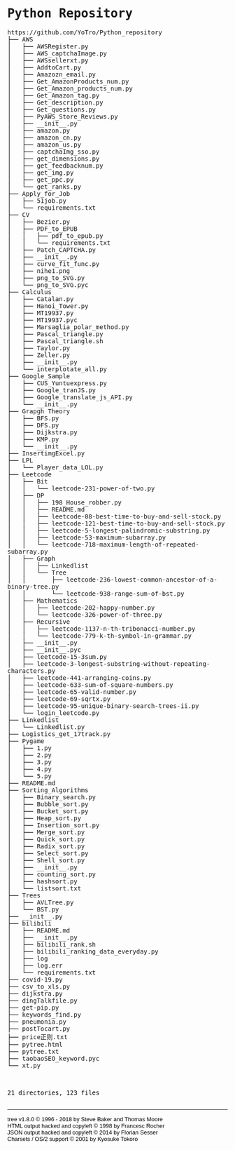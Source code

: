 <!DOCTYPE html>
<html>
<head>
 <meta http-equiv="Content-Type" content="text/html; charset=UTF-8">
 <meta name="Author" content="Made by 'tree'">
 <meta name="GENERATOR" content="$Version: $ tree v1.8.0 (c) 1996 - 2018 by Steve Baker, Thomas Moore, Francesc Rocher, Florian Sesser, Kyosuke Tokoro $">
 <title>Directory Tree</title>
 <style type="text/css">
  <!-- 
  BODY { font-family : ariel, monospace, sans-serif; }
  P { font-weight: normal; font-family : ariel, monospace, sans-serif; color: black; background-color: transparent;}
  B { font-weight: normal; color: black; background-color: transparent;}
  A:visited { font-weight : normal; text-decoration : none; background-color : transparent; margin : 0px 0px 0px 0px; padding : 0px 0px 0px 0px; display: inline; }
  A:link    { font-weight : normal; text-decoration : none; margin : 0px 0px 0px 0px; padding : 0px 0px 0px 0px; display: inline; }
  A:hover   { color : #000000; font-weight : normal; text-decoration : underline; background-color : yellow; margin : 0px 0px 0px 0px; padding : 0px 0px 0px 0px; display: inline; }
  A:active  { color : #000000; font-weight: normal; background-color : transparent; margin : 0px 0px 0px 0px; padding : 0px 0px 0px 0px; display: inline; }
  .VERSION { font-size: small; font-family : arial, sans-serif; }
  .NORM  { color: black;  background-color: transparent;}
  .FIFO  { color: purple; background-color: transparent;}
  .CHAR  { color: yellow; background-color: transparent;}
  .DIR   { color: blue;   background-color: transparent;}
  .BLOCK { color: yellow; background-color: transparent;}
  .LINK  { color: aqua;   background-color: transparent;}
  .SOCK  { color: fuchsia;background-color: transparent;}
  .EXEC  { color: green;  background-color: transparent;}
  -->
 </style>
</head>
<body>
	<h1>Python Repository</h1><p>
	<a href="https://github.com/YoTro/Python_repository">https://github.com/YoTro/Python_repository</a><br>
	├── <a href="https://github.com/YoTro/Python_repository/tree/master/AWS/">AWS</a><br>
	│   ├── <a href="https://github.com/YoTro/Python_repository/blob/master/AWS/AWSRegister.py">AWSRegister.py</a><br>
	│   ├── <a href="https://github.com/YoTro/Python_repository/blob/master/AWS/AWS_captchaImage.py">AWS_captchaImage.py</a><br>
	│   ├── <a href="https://github.com/YoTro/Python_repository/blob/master/AWS/AWSsellerxt.py">AWSsellerxt.py</a><br>
	│   ├── <a href="https://github.com/YoTro/Python_repository/blob/master/AWS/AddtoCart.py">AddtoCart.py</a><br>
	│   ├── <a href="https://github.com/YoTro/Python_repository/blob/master/AWS/Amazozn_email.py">Amazozn_email.py</a><br>
	│   ├── <a href="https://github.com/YoTro/Python_repository/blob/master/AWS/Get_AmazonProducts_num.py">Get_AmazonProducts_num.py</a><br>
	│   ├── <a href="https://github.com/YoTro/Python_repository/blob/master/AWS/Get_Amazon_products_num.py">Get_Amazon_products_num.py</a><br>
	│   ├── <a href="https://github.com/YoTro/Python_repository/blob/master/AWS/Get_Amazon_tag.py">Get_Amazon_tag.py</a><br>
	│   ├── <a href="https://github.com/YoTro/Python_repository/blob/master/AWS/Get_description.py">Get_description.py</a><br>
	│   ├── <a href="https://github.com/YoTro/Python_repository/blob/master/AWS/Get_questions.py">Get_questions.py</a><br>
	│   ├── <a href="https://github.com/YoTro/Python_repository/blob/master/AWS/PyAWS_Store_Reviews.py">PyAWS_Store_Reviews.py</a><br>
	│   ├── <a href="https://github.com/YoTro/Python_repository/blob/master/AWS/__init__.py">__init__.py</a><br>
	│   ├── <a href="https://github.com/YoTro/Python_repository/blob/master/AWS/amazon.py">amazon.py</a><br>
	│   ├── <a href="https://github.com/YoTro/Python_repository/blob/master/AWS/amazon_cn.py">amazon_cn.py</a><br>
	│   ├── <a href="https://github.com/YoTro/Python_repository/blob/master/AWS/amazon_us.py">amazon_us.py</a><br>
	│   ├── <a href="https://github.com/YoTro/Python_repository/blob/master/AWS/captchaImg_sso.py">captchaImg_sso.py</a><br>
	│   ├── <a href="https://github.com/YoTro/Python_repository/blob/master/AWS/get_dimensions.py">get_dimensions.py</a><br>
	│   ├── <a href="https://github.com/YoTro/Python_repository/blob/master/AWS/get_feedbacknum.py">get_feedbacknum.py</a><br>
	│   ├── <a href="https://github.com/YoTro/Python_repository/blob/master/AWS/get_img.py">get_img.py</a><br>
	│   ├── <a href="https://github.com/YoTro/Python_repository/blob/master/AWS/get_ppc.py">get_ppc.py</a><br>
	│   └── <a href="https://github.com/YoTro/Python_repository/blob/master/AWS/get_ranks.py">get_ranks.py</a><br>
	├── <a href="https://github.com/YoTro/Python_repository/tree/master/Apply_for_Job/">Apply_for_Job</a><br>
	│   ├── <a href="https://github.com/YoTro/Python_repository/blob/master/Apply_for_Job/51job.py">51job.py</a><br>
	│   └── <a href="https://github.com/YoTro/Python_repository/blob/master/Apply_for_Job/requirements.txt">requirements.txt</a><br>
	├── <a href="https://github.com/YoTro/Python_repository/tree/master/CV/">CV</a><br>
	│   ├── <a href="https://github.com/YoTro/Python_repository/blob/master/CV/Bezier.py">Bezier.py</a><br>
	│   ├── <a href="https://github.com/YoTro/Python_repository/blob/master/CV/PDF_to_EPUB/">PDF_to_EPUB</a><br>
	│   │   ├── <a href="https://github.com/YoTro/Python_repository/blob/master/CV/PDF_to_EPUB/pdf_to_epub.py">pdf_to_epub.py</a><br>
	│   │   └── <a href="https://github.com/YoTro/Python_repository/blob/master/CV/PDF_to_EPUB/requirements.txt">requirements.txt</a><br>
	│   ├── <a href="https://github.com/YoTro/Python_repository/blob/master/CV/Patch_CAPTCHA.py">Patch_CAPTCHA.py</a><br>
	│   ├── <a href="https://github.com/YoTro/Python_repository/blob/master/CV/__init__.py">__init__.py</a><br>
	│   ├── <a href="https://github.com/YoTro/Python_repository/blob/master/CV/curve_fit_func.py">curve_fit_func.py</a><br>
	│   ├── <a href="https://github.com/YoTro/Python_repository/blob/master/CV/nihe1.png">nihe1.png</a><br>
	│   ├── <a href="https://github.com/YoTro/Python_repository/blob/master/CV/png_to_SVG.py">png_to_SVG.py</a><br>
	│   └── <a href="https://github.com/YoTro/Python_repository/blob/master/CV/png_to_SVG.pyc">png_to_SVG.pyc</a><br>
	├── <a href="https://github.com/YoTro/Python_repository/tree/master/Calculus/">Calculus</a><br>
	│   ├── <a href="https://github.com/YoTro/Python_repository/blob/master/Calculus/Catalan.py">Catalan.py</a><br>
	│   ├── <a href="https://github.com/YoTro/Python_repository/blob/master/Calculus/Hanoi_Tower.py">Hanoi_Tower.py</a><br>
	│   ├── <a href="https://github.com/YoTro/Python_repository/blob/master/Calculus/MT19937.py">MT19937.py</a><br>
	│   ├── <a href="https://github.com/YoTro/Python_repository/blob/master/Calculus/MT19937.pyc">MT19937.pyc</a><br>
	│   ├── <a href="https://github.com/YoTro/Python_repository/blob/master/Calculus/Marsaglia_polar_method.py">Marsaglia_polar_method.py</a><br>
	│   ├── <a href="https://github.com/YoTro/Python_repository/blob/master/Calculus/Pascal_triangle.py">Pascal_triangle.py</a><br>
	│   ├── <a href="https://github.com/YoTro/Python_repository/blob/master/Calculus/Pascal_triangle.sh">Pascal_triangle.sh</a><br>
	│   ├── <a href="https://github.com/YoTro/Python_repository/blob/master/Calculus/Taylor.py">Taylor.py</a><br>
	│   ├── <a href="https://github.com/YoTro/Python_repository/blob/master/Calculus/Zeller.py">Zeller.py</a><br>
	│   ├── <a href="https://github.com/YoTro/Python_repository/blob/master/Calculus/__init__.py">__init__.py</a><br>
	│   └── <a href="https://github.com/YoTro/Python_repository/blob/master/Calculus/interplotate_all.py">interplotate_all.py</a><br>
	├── <a href="https://github.com/YoTro/Python_repository/tree/master/Google_Sample/">Google_Sample</a><br>
	│   ├── <a href="https://github.com/YoTro/Python_repository/blob/master/Google_Sample/CUS_Yuntuexpress.py">CUS_Yuntuexpress.py</a><br>
	│   ├── <a href="https://github.com/YoTro/Python_repository/blob/master/Google_Sample/Google_tranJS.py">Google_tranJS.py</a><br>
	│   ├── <a href="https://github.com/YoTro/Python_repository/blob/master/Google_Sample/Google_translate_js_API.py">Google_translate_js_API.py</a><br>
	│   └── <a href="https://github.com/YoTro/Python_repository/blob/master/Google_Sample/__init__.py">__init__.py</a><br>
	├── <a href="https://github.com/YoTro/Python_repository/tree/master/Grapgh%20Theory/">Grapgh Theory</a><br>
	│   ├── <a href="https://github.com/YoTro/Python_repository/blob/master/Grapgh%20Theory/BFS.py">BFS.py</a><br>
	│   ├── <a href="https://github.com/YoTro/Python_repository/blob/master/Grapgh%20Theory/DFS.py">DFS.py</a><br>
	│   ├── <a href="https://github.com/YoTro/Python_repository/blob/master/Grapgh%20Theory/Dijkstra.py">Dijkstra.py</a><br>
	│   ├── <a href="https://github.com/YoTro/Python_repository/blob/master/Grapgh%20Theory/KMP.py">KMP.py</a><br>
	│   └── <a href="https://github.com/YoTro/Python_repository/blob/master/Grapgh%20Theory/__init__.py">__init__.py</a><br>
	├── <a href="https://github.com/YoTro/Python_repository/blob/master/InsertimgExcel.py">InsertimgExcel.py</a><br>
	├── <a href="https://github.com/YoTro/Python_repository/tree/master/LPL/">LPL</a><br>
	│   └── <a href="https://github.com/YoTro/Python_repository/blob/master/LPL/Player_data_LOL.py">Player_data_LOL.py</a><br>
	├── <a href="https://github.com/YoTro/Python_repository/tree/master/Leetcode/">Leetcode</a><br>
	│   ├── <a href="https://github.com/YoTro/Python_repository/tree/master/Leetcode/Bit/">Bit</a><br>
	│   │   └── <a href="https://github.com/YoTro/Python_repository/blob/master/Leetcode/Bit/leetcode-231-power-of-two.py">leetcode-231-power-of-two.py</a><br>
	│   ├── <a href="https://github.com/YoTro/Python_repository/tree/master/Leetcode/DP/">DP</a><br>
	│   │   ├── <a href="https://github.com/YoTro/Python_repository/blob/master/Leetcode/DP/198_House_robber.py">198_House_robber.py</a><br>
	│   │   ├── <a href="https://github.com/YoTro/Python_repository/blob/master/Leetcode/DP/README.md">README.md</a><br>
	│   │   ├── <a href="https://github.com/YoTro/Python_repository/blob/master/Leetcode/DP/leetcode-08-best-time-to-buy-and-sell-stock.py">leetcode-08-best-time-to-buy-and-sell-stock.py</a><br>
	│   │   ├── <a href="https://github.com/YoTro/Python_repository/blob/master/Leetcode/DP/leetcode-121-best-time-to-buy-and-sell-stock.py">leetcode-121-best-time-to-buy-and-sell-stock.py</a><br>
	│   │   ├── <a href="https://github.com/YoTro/Python_repository/blob/master/Leetcode/DP/leetcode-5-longest-palindromic-substring.py">leetcode-5-longest-palindromic-substring.py</a><br>
	│   │   ├── <a href="https://github.com/YoTro/Python_repository/blob/master/Leetcode/DP/leetcode-53-maximum-subarray.py">leetcode-53-maximum-subarray.py</a><br>
	│   │   └── <a href="https://github.com/YoTro/Python_repository/blob/master/Leetcode/DP/leetcode-718-maximum-length-of-repeated-subarray.py">leetcode-718-maximum-length-of-repeated-subarray.py</a><br>
	│   ├── <a href="https://github.com/YoTro/Python_repository/tree/master/Leetcode/Graph/">Graph</a><br>
	│   │   ├── <a href="https://github.com/YoTro/Python_repository/blob/master/Leetcode/Graph/Linkedlist/">Linkedlist</a><br>
	│   │   └── <a href="https://github.com/YoTro/Python_repository/tree/master/Leetcode/Graph/Tree/">Tree</a><br>
	│   │   &nbsp;&nbsp;&nbsp; ├── <a href="https://github.com/YoTro/Python_repository/blob/master/Leetcode/Graph/Tree/leetcode-236-lowest-common-ancestor-of-a-binary-tree.py">leetcode-236-lowest-common-ancestor-of-a-binary-tree.py</a><br>
	│   │   &nbsp;&nbsp;&nbsp; └── <a href="https://github.com/YoTro/Python_repository/blob/master/Leetcode/Graph/Tree/leetcode-938-range-sum-of-bst.py">leetcode-938-range-sum-of-bst.py</a><br>
	│   ├── <a href="https://github.com/YoTro/Python_repository/blob/master/Leetcode/Mathematics/">Mathematics</a><br>
	│   │   ├── <a href="https://github.com/YoTro/Python_repository/blob/master/Leetcode/Mathematics/leetcode-202-happy-number.py">leetcode-202-happy-number.py</a><br>
	│   │   └── <a href="https://github.com/YoTro/Python_repository/blob/master/Leetcode/Mathematics/leetcode-326-power-of-three.py">leetcode-326-power-of-three.py</a><br>
	│   ├── <a href="https://github.com/YoTro/Python_repository/blob/master/Leetcode/Recursive/">Recursive</a><br>
	│   │   ├── <a href="https://github.com/YoTro/Python_repository/blob/master/Leetcode/Recursive/leetcode-1137-n-th-tribonacci-number.py">leetcode-1137-n-th-tribonacci-number.py</a><br>
	│   │   └── <a href="https://github.com/YoTro/Python_repository/blob/master/Leetcode/Recursive/leetcode-779-k-th-symbol-in-grammar.py">leetcode-779-k-th-symbol-in-grammar.py</a><br>
	│   ├── <a href="https://github.com/YoTro/Python_repository/blob/master/Leetcode/__init__.py">__init__.py</a><br>
	│   ├── <a href="https://github.com/YoTro/Python_repository/blob/master/Leetcode/__init__.pyc">__init__.pyc</a><br>
	│   ├── <a href="https://github.com/YoTro/Python_repository/blob/master/Leetcode/leetcode-15-3sum.py">leetcode-15-3sum.py</a><br>
	│   ├── <a href="https://github.com/YoTro/Python_repository/blob/master/Leetcode/leetcode-3-longest-substring-without-repeating-characters.py">leetcode-3-longest-substring-without-repeating-characters.py</a><br>
	│   ├── <a href="https://github.com/YoTro/Python_repository/blob/master/Leetcode/leetcode-441-arranging-coins.py">leetcode-441-arranging-coins.py</a><br>
	│   ├── <a href="https://github.com/YoTro/Python_repository/blob/master/Leetcode/leetcode-633-sum-of-square-numbers.py">leetcode-633-sum-of-square-numbers.py</a><br>
	│   ├── <a href="https://github.com/YoTro/Python_repository/blob/master/Leetcode/leetcode-65-valid-number.py">leetcode-65-valid-number.py</a><br>
	│   ├── <a href="https://github.com/YoTro/Python_repository/blob/master/Leetcode/leetcode-69-sqrtx.py">leetcode-69-sqrtx.py</a><br>
	│   ├── <a href="https://github.com/YoTro/Python_repository/blob/master/Leetcode/leetcode-95-unique-binary-search-trees-ii.py">leetcode-95-unique-binary-search-trees-ii.py</a><br>
	│   └── <a href="https://github.com/YoTro/Python_repository/blob/master/Leetcode/login_leetcode.py">login_leetcode.py</a><br>
	├── <a href="https://github.com/YoTro/Python_repository/tree/master/Linkedlist/">Linkedlist</a><br>
	│   └── <a href="https://github.com/YoTro/Python_repository/blob/master/Linkedlist/Linkedlist.py">Linkedlist.py</a><br>
	├── <a href="https://github.com/YoTro/Python_repository/blob/master/Logistics_get_17track.py">Logistics_get_17track.py</a><br>
	├── <a href="https://github.com/YoTro/Python_repository/tree/master/Pygame/">Pygame</a><br>
	│   ├── <a href="https://github.com/YoTro/Python_repository/blob/master/Pygame/1.py">1.py</a><br>
	│   ├── <a href="https://github.com/YoTro/Python_repository/blob/master/Pygame/2.py">2.py</a><br>
	│   ├── <a href="https://github.com/YoTro/Python_repository/blob/master/Pygame/3.py">3.py</a><br>
	│   ├── <a href="https://github.com/YoTro/Python_repository/blob/master/Pygame/4.py">4.py</a><br>
	│   └── <a href="https://github.com/YoTro/Python_repository/blob/master/Pygame/5.py">5.py</a><br>
	├── <a href="https://github.com/YoTro/Python_repository/blob/master/README.md">README.md</a><br>
	├── <a href="https://github.com/YoTro/Python_repository/tree/master/Sorting_Algorithms/">Sorting_Algorithms</a><br>
	│   ├── <a href="https://github.com/YoTro/Python_repository/blob/master/Sorting_Algorithms/Binary_search.py">Binary_search.py</a><br>
	│   ├── <a href="https://github.com/YoTro/Python_repository/blob/master/Sorting_Algorithms/Bubble_sort.py">Bubble_sort.py</a><br>
	│   ├── <a href="https://github.com/YoTro/Python_repository/blob/master/Sorting_Algorithms/Bucket_sort.py">Bucket_sort.py</a><br>
	│   ├── <a href="https://github.com/YoTro/Python_repository/blob/master/Sorting_Algorithms/Heap_sort.py">Heap_sort.py</a><br>
	│   ├── <a href="https://github.com/YoTro/Python_repository/blob/master/Sorting_Algorithms/Insertion_sort.py">Insertion_sort.py</a><br>
	│   ├── <a href="https://github.com/YoTro/Python_repository/blob/master/Sorting_Algorithms/Merge_sort.py">Merge_sort.py</a><br>
	│   ├── <a href="https://github.com/YoTro/Python_repository/blob/master/Sorting_Algorithms/Quick_sort.py">Quick_sort.py</a><br>
	│   ├── <a href="https://github.com/YoTro/Python_repository/blob/master/Sorting_Algorithms/Radix_sort.py">Radix_sort.py</a><br>
	│   ├── <a href="https://github.com/YoTro/Python_repository/blob/master/Sorting_Algorithms/Select_sort.py">Select_sort.py</a><br>
	│   ├── <a href="https://github.com/YoTro/Python_repository/blob/master/Sorting_Algorithms/Shell_sort.py">Shell_sort.py</a><br>
	│   ├── <a href="https://github.com/YoTro/Python_repository/blob/master/Sorting_Algorithms/__init__.py">__init__.py</a><br>
	│   ├── <a href="https://github.com/YoTro/Python_repository/blob/master/Sorting_Algorithms/counting_sort.py">counting_sort.py</a><br>
	│   ├── <a href="https://github.com/YoTro/Python_repository/blob/master/Sorting_Algorithms/hashsort.py">hashsort.py</a><br>
	│   └── <a href="https://github.com/YoTro/Python_repository/blob/master/Sorting_Algorithms/listsort.txt">listsort.txt</a><br>
	├── <a href="https://github.com/YoTro/Python_repository/tree/master/Trees/">Trees</a><br>
	│   ├── <a href="https://github.com/YoTro/Python_repository/blob/master/Trees/AVLTree.py">AVLTree.py</a><br>
	│   └── <a href="https://github.com/YoTro/Python_repository/blob/master/Trees/BST.py">BST.py</a><br>
	├── <a href="https://github.com/YoTro/Python_repository/blob/master/__init__.py">__init__.py</a><br>
	├── <a href="https://github.com/YoTro/Python_repository/blob/master/bilibili/">bilibili</a><br>
	│   ├── <a href="https://github.com/YoTro/Python_repository/blob/master/bilibili/README.md">README.md</a><br>
	│   ├── <a href="https://github.com/YoTro/Python_repository/blob/master/bilibili/__init__.py">__init__.py</a><br>
	│   ├── <a href="https://github.com/YoTro/Python_repository/blob/master/bilibili/bilibili_rank.sh">bilibili_rank.sh</a><br>
	│   ├── <a href="https://github.com/YoTro/Python_repository/blob/master/bilibili/bilibili_ranking_data_everyday.py">bilibili_ranking_data_everyday.py</a><br>
	│   ├── <a href="https://github.com/YoTro/Python_repository/blob/master/bilibili/log">log</a><br>
	│   ├── <a href="https://github.com/YoTro/Python_repository/blob/master/bilibili/log.err">log.err</a><br>
	│   └── <a href="https://github.com/YoTro/Python_repository/blob/master/bilibili/requirements.txt">requirements.txt</a><br>
	├── <a href="https://github.com/YoTro/Python_repository/blob/master/covid-19.py">covid-19.py</a><br>
	├── <a href="https://github.com/YoTro/Python_repository/blob/master/csv_to_xls.py">csv_to_xls.py</a><br>
	├── <a href="https://github.com/YoTro/Python_repository/blob/master/dijkstra.py">dijkstra.py</a><br>
	├── <a href="https://github.com/YoTro/Python_repository/blob/master/dingTalkfile.py">dingTalkfile.py</a><br>
	├── <a href="https://github.com/YoTro/Python_repository/blob/master/get-pip.py">get-pip.py</a><br>
	├── <a href="https://github.com/YoTro/Python_repository/blob/master/keywords_find.py">keywords_find.py</a><br>
	├── <a href="https://github.com/YoTro/Python_repository/blob/master/pneumonia.py">pneumonia.py</a><br>
	├── <a href="https://github.com/YoTro/Python_repository/blob/master/postTocart.py">postTocart.py</a><br>
	├── <a href="https://github.com/YoTro/Python_repository/blob/master/price%E6%AD%A3%E5%88%99.txt">price正则.txt</a><br>
	├── <a href="https://github.com/YoTro/Python_repository/blob/master/pytree.html">pytree.html</a><br>
	├── <a href="https://github.com/YoTro/Python_repository/blob/master/pytree.txt">pytree.txt</a><br>
	├── <a href="https://github.com/YoTro/Python_repository/blob/master/taobaoSEO_keyword.pyc">taobaoSEO_keyword.pyc</a><br>
	└── <a href="https://github.com/YoTro/Python_repository/blob/master/xt.py">xt.py</a><br>
	<br><br>
	</p>
	<p>

21 directories, 123 files
	<br><br>
	</p>
	<hr>
	<p class="VERSION">
		 tree v1.8.0 © 1996 - 2018 by Steve Baker and Thomas Moore <br>
		 HTML output hacked and copyleft © 1998 by Francesc Rocher <br>
		 JSON output hacked and copyleft © 2014 by Florian Sesser <br>
		 Charsets / OS/2 support © 2001 by Kyosuke Tokoro
	</p>
</body>
</html>
